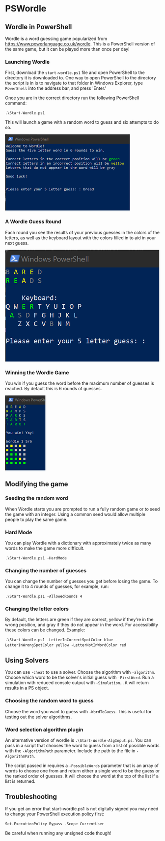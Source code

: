 # PSWordle
## Wordle in PowerShell
Wordle is a word guessing game popularized from https://www.powerlanguage.co.uk/wordle. This is a PowerShell version of the same game, but it can be played more than once per day!

### Launching Wordle
First, download the `start-wordle.ps1` file and open PowerShell to the directory it is downloaded to. One way to open PowerShell to the directory the script is in is to navigate to that folder in Windows Explorer, type `PowerShell` into the address bar, and press 'Enter.'

Once you are in the correct directory run the following PowerShell command:

`.\Start-Wordle.ps1`

This will launch a game with a random word to guess and six attempts to do so.

![The beginning of a Wordle game](/assets/images/WordleStart.png)

### A Wordle Guess Round

Each round you see the results of your previous guesses in the colors of the letters, as well as the keyboard layout with the colors filled in to aid in your next guess.

![A round of Wordle](/assets/images/WordleGuess2.png)

### Winning the Wordle Game

You win if you guess the word before the maximum number of guesses is reached. By default this is 6 rounds of guesses.

![A game of Wordle](/assets/images/ExampleGameOutput.png)

## Modifying the game
### Seeding the random word
When Wordle starts you are prompted to run a fully random game or to seed the game with an integer. Using a common seed would allow multiple people to play the same game.

### Hard Mode
You can play Wordle with a dictionary with approximately twice as many words to make the game more difficult.

`.\Start-Wordle.ps1 -HardMode`

### Changing the number of guesses
You can change the number of guesses you get before losing the game. To change it to 4 rounds of guesses, for example, run: 

`.\Start-Wordle.ps1 -AllowedRounds 4` 

### Changing the letter colors
By default, the letters are green if they are correct, yellow if they're in the wrong position, and gray if they do not appear in the word. For accessibility these colors can be changed. Example:

`.\Start-Wordle.ps1 -LetterInCorrectSpotColor blue -LetterInWrongSpotColor yellow -LetterNotInWordColor red`

## Using Solvers

You can use `-cheat` to use a solver. Choose the algorithm with `-algorithm`. Choose which word to be the solver's initial guess with `-FirstWord`. Run a simulation with reduced console output with `-Simulation`... it will return results in a PS object. 

### Choosing the random word to guess
Choose the word you want to guess with `-WordToGuess`. This is useful for testing out the solver algorithms. 

### Word selection algorithm plugin
An alternative version of wordle is `.\Start-Wordle-AlgInput.ps`. You can pass in a script that chooses the word to guess from a list of possible words with the `-AlgorithmPath` parameter. Include the path to the file in `-AlgorithmPath`.

The script passed in requires a `-PossibleWords` parameter that is an array of words to choose one from and return either a single word to be the guess or the ranked order of guesses. It will choose the word at the top of the list if a list is returned.

## Troubleshooting

If you get an error that start-wordle.ps1 is not digitally signed you may need to change your PowerShell execution policy first:

`Set-ExecutionPolicy Bypass -Scope CurrentUser`

Be careful when running any unsigned code though!
